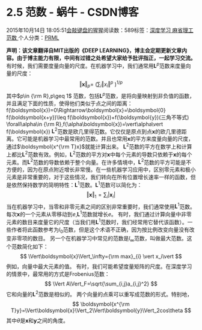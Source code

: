 
# 2.5 范数 - 蜗牛 - CSDN博客


2015年10月14日 18:05:51[会敲键盘的猩猩](https://me.csdn.net/u010182633)阅读数：589标签：[深度学习																](https://so.csdn.net/so/search/s.do?q=深度学习&t=blog)[麻省理工																](https://so.csdn.net/so/search/s.do?q=麻省理工&t=blog)[范数																](https://so.csdn.net/so/search/s.do?q=范数&t=blog)[
							](https://so.csdn.net/so/search/s.do?q=麻省理工&t=blog)[
																					](https://so.csdn.net/so/search/s.do?q=深度学习&t=blog)个人分类：[PRML																](https://blog.csdn.net/u010182633/article/category/3186993)
[
																								](https://so.csdn.net/so/search/s.do?q=深度学习&t=blog)


**声明：该文章翻译自MIT出版的《DEEP LEARNING》，博主会定期更新文章内容。由于博主能力有限，中间有过错之处希望大家给予批评指正，一起学习交流。**
有时候，我们需要度量向量的尺度。在机器学习中，我们通常用$\boldsymbol{L}^p$范数来度量向量的尺度：
$$
\Vert\boldsymbol{x}\Vert_p= \ ( \sum_{i}\Vert x_i\Vert ^p \ )^{1/p}
$$
其中$p\in {\rm R},p\geq 1$
范数，包括$\boldsymbol{L}^p$范数，是将向量映射到非负值的函数，并且满足下面的性质，使得他们类似于点之间的距离：
f(\boldsymbol{x})=0\Rightarrow\boldsymbol{x}=\boldsymbol{0}
f(\boldsymbol{x+y})\leq f(\boldsymbol{x})+f(\boldsymbol{y})(三角不等式)
\forall\alpha\in {\rm R},f(\alpha\boldsymbol{x})=\vert\alpha\vert  f(\boldsymbol{x})
$\boldsymbol{L}^2$范数是欧几里得范数。它仅仅是原点到点$\boldsymbol{x}$的欧几里德距离。它可能是机器学习中最常用的范数。并且也常用$\boldsymbol{x}$的平方来度量向量的尺度，通过$\boldsymbol{x^{\rm T}x}$就能计算出来。
$\boldsymbol{L}^2$范数的平方在数学上和计算上都比$\boldsymbol{L}^2$范数有效。例如，$\boldsymbol{L}^2$范数的平方对$\boldsymbol{x}$中每个元素的导数只依赖于$\boldsymbol{x}$的每个元素。而$\boldsymbol{L}^2$范数的导数依赖于整个向量。在许多情境中，$\boldsymbol{L}^2$范数的平方可能是不方便的，因为在原点附近增长非常慢。在一些机器学习应用中，区别零元素和极小元素是非常重要的，对于这些情况，我们转向在所有位置增长速率一样的函数，但是依然保持数学的简明特性：$\boldsymbol{L}^1$范数。$\boldsymbol{L}^1$范数可以简化为：
$$
\Vert\boldsymbol{x}\Vert_1=\sum_i\vert\boldsymbol{x}_i\vert
$$
当在机器学习中，当零和非零元素之间的区别非常重要时，我们通常使用$\boldsymbol{L}^1$范数。每次$\boldsymbol{x}$的一个元素从零移动到$e$,$\boldsymbol{L}^1$范数就增长$e$。
有时，我们通过计算向量中非零元素的数目来度量它的尺度（当我们用$\boldsymbol{L}^1$范数时，我们经常用它替代该函数）。一些作者将此函数参考为$l_0$范数，但是这个术语不正确，因为按比例改变向量没有改变非零项的数目。
另一个在机器学习中常见的范数是$l_\infty$范数，叫做最大范数。这个范数简化如下：
$$
\Vert\boldsymbol{x}\Vert_\infty={\rm max}_{i} \vert x_i\vert
$$
例如，向量中最大元素的值。
有时，我们可能希望度量矩阵的尺度。在深度学习的情景中，最常用的方式是Frobenius范数：
$$
\Vert A\Vert_F=\sqrt{\sum_{i,j}a_{i,j}^2}
$$
它和向量的$\boldsymbol{L}^2$范数是相似的。
两个向量的点乘可以重写成范数的形式。特别地，
$$
\boldsymbol{x^{\rm T}y}=\Vert\boldsymbol{x}\Vert_2\Vert\boldsymbol{y}\Vert_2cos\theta
$$
其中$\theta$是$\boldsymbol{x}$和$\boldsymbol{y}$之间的角度。

